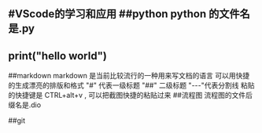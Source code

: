 #VScode的学习和应用
##python
python 的文件名是.py
----
print("hello world")
-----
##markdown
markdown 是当前比较流行的一种用来写文档的语言
可以用快捷的生成漂亮的排版和格式
"#" 代表一级标题
"##"    二级标题
"---"代表分割线
粘贴的快捷键是 CTRL+alt+v , 可以把截图快捷的粘贴过来
##流程图
流程图的文件后缀名是.dio

##git 

